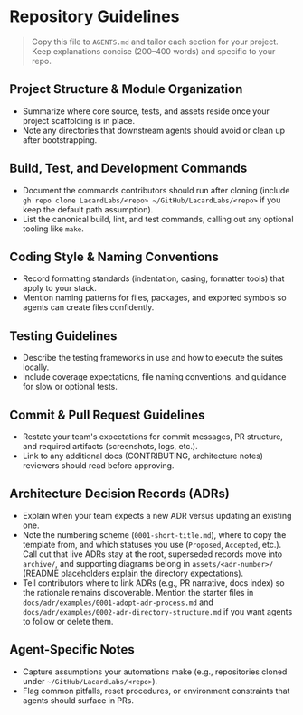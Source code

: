 # Repository Guidelines

> Copy this file to `AGENTS.md` and tailor each section for your project. Keep explanations concise (200–400 words) and specific to your repo.

## Project Structure & Module Organization
- Summarize where core source, tests, and assets reside once your project scaffolding is in place.
- Note any directories that downstream agents should avoid or clean up after bootstrapping.

## Build, Test, and Development Commands
- Document the commands contributors should run after cloning (include `gh repo clone LacardLabs/<repo> ~/GitHub/LacardLabs/<repo>` if you keep the default path assumption).
- List the canonical build, lint, and test commands, calling out any optional tooling like `make`.

## Coding Style & Naming Conventions
- Record formatting standards (indentation, casing, formatter tools) that apply to your stack.
- Mention naming patterns for files, packages, and exported symbols so agents can create files confidently.

## Testing Guidelines
- Describe the testing frameworks in use and how to execute the suites locally.
- Include coverage expectations, file naming conventions, and guidance for slow or optional tests.

## Commit & Pull Request Guidelines
- Restate your team's expectations for commit messages, PR structure, and required artifacts (screenshots, logs, etc.).
- Link to any additional docs (CONTRIBUTING, architecture notes) reviewers should read before approving.

## Architecture Decision Records (ADRs)
- Explain when your team expects a new ADR versus updating an existing one.
- Note the numbering scheme (`0001-short-title.md`), where to copy the template from, and which statuses you use (`Proposed`, `Accepted`, etc.). Call out that live ADRs stay at the root, superseded records move into `archive/`, and supporting diagrams belong in `assets/<adr-number>/` (README placeholders explain the directory expectations).
- Tell contributors where to link ADRs (e.g., PR narrative, docs index) so the rationale remains discoverable. Mention the starter files in `docs/adr/examples/0001-adopt-adr-process.md` and `docs/adr/examples/0002-adr-directory-structure.md` if you want agents to follow or delete them.

## Agent-Specific Notes
- Capture assumptions your automations make (e.g., repositories cloned under `~/GitHub/LacardLabs/<repo>`).
- Flag common pitfalls, reset procedures, or environment constraints that agents should surface in PRs.
